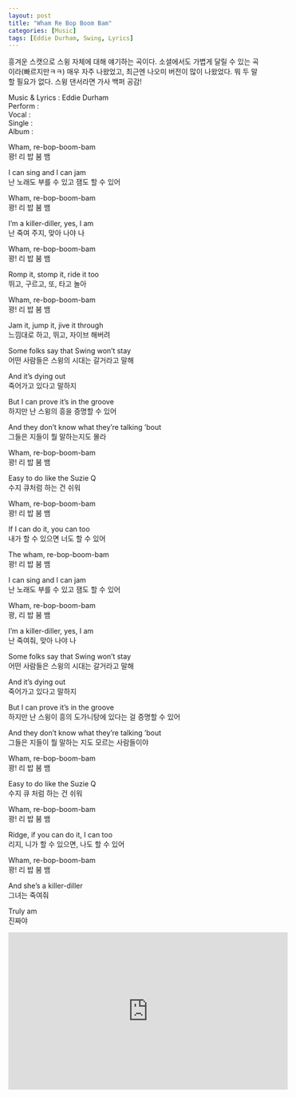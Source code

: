 ```yaml
---
layout: post
title: "Wham Re Bop Boom Bam"
categories: [Music]
tags: [Eddie Durham, Swing, Lyrics]
---
```


흥겨운 스캣으로 스윙 자체에 대해 얘기하는 곡이다. 소셜에서도 가볍게 달릴 수 있는 곡이라(빠르지만ㅋㅋ) 매우 자주 나왔었고, 최근엔 나오미 버전이 많이 나왔었다. 뭐 두 말할 필요가 없다. 스윙 댄서라면 가사 백퍼 공감!  

Music & Lyrics : Eddie Durham  
Perform :   
Vocal :   
Single :   
Album :  

Wham, re-bop-boom-bam  
꽝! 리 밥 붐 뱀  

I can sing and I can jam  
난 노래도 부를 수 있고 잼도 할 수 있어  

Wham, re-bop-boom-bam  
꽝! 리 밥 붐 뱀  

I’m a killer-diller, yes, I am  
난 죽여 주지, 맞아 나야 나  

Wham, re-bop-boom-bam  
꽝! 리 밥 붐 뱀  

Romp it, stomp it, ride it too  
뛰고, 구르고, 또, 타고 놀아  

Wham, re-bop-boom-bam  
꽝! 리 밥 붐 뱀  

Jam it, jump it, jive it through  
느낌대로 하고, 뛰고, 자이브 해버려  

Some folks say that Swing won’t stay  
어떤 사람들은 스윙의 시대는 갈거라고 말해  

And it’s dying out  
죽어가고 있다고 말하지  

But I can prove it’s in the groove  
하지만 난 스윙의 흥을 증명할 수 있어  

And they don’t know what they’re talking ’bout  
그들은 지들이 뭘 말하는지도 몰라  

Wham, re-bop-boom-bam  
꽝! 리 밥 붐 뱀  

Easy to do like the Suzie Q  
수지 큐처럼 하는 건 쉬워  

Wham, re-bop-boom-bam  
꽝! 리 밥 붐 뱀  

If I can do it, you can too  
내가 할 수 있으면 너도 할 수 있어  

The wham, re-bop-boom-bam  
꽝! 리 밥 붐 뱀  

I can sing and I can jam  
난 노래도 부를 수 있고 잼도 할 수 있어  

Wham, re-bop-boom-bam  
꽝, 리 밥 붐 뱀  

I’m a killer-diller, yes, I am  
난 죽여줘, 맞아 나야 나  

Some folks say that Swing won’t stay  
어떤 사람들은 스윙의 시대는 갈거라고 말해  

And it’s dying out  
죽어가고 있다고 말하지  

But I can prove it’s in the groove  
하지만 난 스윙이 흥의 도가니탕에 있다는 걸 증명할 수 있어  

And they don’t know what they’re talking ’bout  
그들은 지들이 뭘 말하는 지도 모르는 사람들이야  

Wham, re-bop-boom-bam  
꽝! 리 밥 붐 뱀  

Easy to do like the Suzie Q  
수지 큐 처럼 하는 건 쉬워  

Wham, re-bop-boom-bam  
꽝! 리 밥 붐 뱀  

Ridge, if you can do it, I can too  
리지, 니가 할 수 있으면, 나도 할 수 있어  

Wham, re-bop-boom-bam  
꽝! 리 밥 붐 뱀  

And she’s a killer-diller  
그녀는 죽여줘  

Truly am  
진짜야  

<iframe width="560" height="315" src="https://www.youtube.com/embed/gJbFWhnDZlY" title="YouTube video player" frameborder="0" allow="accelerometer; autoplay; clipboard-write; encrypted-media; gyroscope; picture-in-picture" allowfullscreen></iframe>